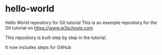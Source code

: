 # hello-world
Hello World repository for Git tutorial
This is an example repository for the Git tutorial on https://www.w3schools.com

This repository is built step by step in the tutorial.



It now includes steps for GitHub

